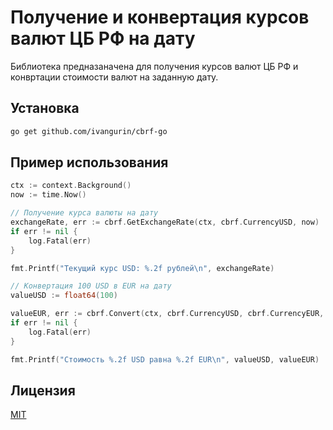 # Получение и конвертация курсов валют ЦБ РФ на дату

Библиотека предназаначена для получения курсов валют ЦБ РФ и конвртации стоимости валют на заданную дату.

## Установка

```zsh
go get github.com/ivangurin/cbrf-go 
```

## Пример использования

```go
ctx := context.Background()
now := time.Now()

// Получение курса валюты на дату
exchangeRate, err := cbrf.GetExchangeRate(ctx, cbrf.CurrencyUSD, now)
if err != nil {
    log.Fatal(err)
}

fmt.Printf("Текущий курс USD: %.2f рублей\n", exchangeRate)

// Конвертация 100 USD в EUR на дату
valueUSD := float64(100)

valueEUR, err := cbrf.Convert(ctx, cbrf.CurrencyUSD, cbrf.CurrencyEUR, valueUSD, now)
if err != nil {
    log.Fatal(err)
}

fmt.Printf("Стоимость %.2f USD равна %.2f EUR\n", valueUSD, valueEUR)
```

## Лицензия

[MIT](https://choosealicense.com/licenses/mit/)
